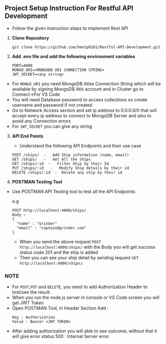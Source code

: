 ##  Project Setup Instruction  For Restful API Development 

- Follow the given instruction steps to implement Rest API 

1. **Clone Repository**
   ```
   git clone https://github.com/heetp0101/Restful-API-Development.git
   ```

2. **Add .env file and add the following environment variables**

    ```
   PORT=4000
   MONGO_URI=<MONGODB URI CONNECTION STRING>
   JWT_SECRET=<any string>
   ```

  - For `MONGO_URI` you need MongoDB Atlas Connection String which will be available by signing MongoDB Atls account and in Cluster go to Connect->For VS Code
  - You will need Database password to access collections  so create username and password if not created
  - Go to Network Access section and set ip address to 0.0.0.0/0 that will accept every ip address to connect to MongoDB Server and also to avoid any  Connection errors
  - For `JWT_SECRET` you can give any string

3. **API End Points**

   - Understand the following API Endpoints and their use case
   
    ```
    POST /ships/  -   Add Ship information (name, email)
    GET /ships/   -   Get All the ships
    GET /ships/:id  -   Filter Ship by their Id
    PUT /ships/:id   -   Modify Ship details by their id
    DELETE /ships/:id  -  Delete any ship by their id
    ```

4. **POSTMAN Testing Tool**

  - Use POSTMAN API Testing tool to test all the API Endpoints

    e.g
    ```
    POST http://localhost:4000/ships/
    Body :  
    {
      "name" : "Grinder"
      "email" : "captain@grinder.com"
    }
    ```

    - When you send the above request `POST http://localhost:4000/ships/` with the Body you will get success status code 201 and the ship is added
    - Then you can see your ship detail by sending request `GET http://localhost:4000/ships/`.
   

### NOTE 


- For `POST`,`PUT` and `DELETE`, you need to add Authorization Header to test/see the result.
- When you run the node.js server in console or VS Code screen you will get JWT Token
- Open POSTMAN Tool, in Header Section Add :
  ```
  Key : Authorization
  Value : Bearer <JWT TOKEN>
  ```
- After adding authorization you will able to see outcome, without that it will give error status 500 : Internal Server error
    
